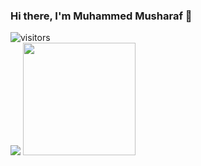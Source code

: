 ### Hi there, I'm Muhammed Musharaf 👋

![visitors](https://visitor-badge.glitch.me/badge?page_id=${your.username}.${your.repo.id})
<br>
<img src="http://www.canva.com/design/DAFAv5hMzBw/view?embed" />
<img height="180em" src="https://github-readme-stats.vercel.app/api?username=MuhammedMusharaf007&show_icons=true&hide_border=true&&count_private=true&include_all_commits=true" />
<!--
**MuhammedMusharaf007/MuhammedMusharaf007** is a ✨ _special_ ✨ repository because its `README.md` (this file) appears on your GitHub profile.

Here are some ideas to get you started:

- 🔭 I’m currently working on ...
- 🌱 I’m currently learning ...
- 👯 I’m looking to collaborate on ...
- 🤔 I’m looking for help with ...
- 💬 Ask me about ...
- 📫 How to reach me: ...
- 😄 Pronouns: ...
- ⚡ Fun fact: ...
-->
